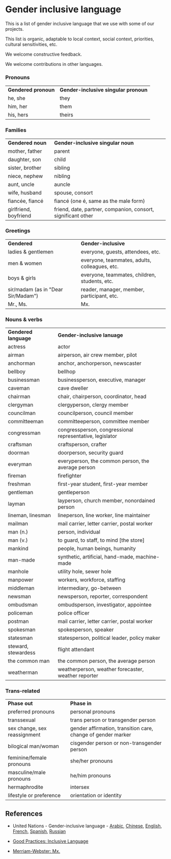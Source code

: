 # Gender inclusive language

This is a list of gender inclusive language that we use with some of our projects.

This list is organic, adaptable to local context, social context, priorities, cultural sensitivities, etc.

We welcome constructive feedback.

We welcome contributions in other languages.


<h3>Pronouns</h3>

<table class="words">
<tr><td><b>Gendered pronoun</b></td><td><b>Gender-inclusive singular pronoun</b></td></tr>
<tr><td>he, she</td><td>they</td></tr>
<tr><td>him, her</td><td>them</td></tr>
<tr><td>his, hers</td><td>theirs</td></tr>
</table>


<h3>Families</h3>

<table class="words">
<tr><td><b>Gendered noun</b></td><td><b>Gender-inclusive singular noun</b></td></tr>
<tr><td>mother, father</td><td>parent</td></tr>
<tr><td>daughter, son</td><td>child</td></tr>
<tr><td>sister, brother</td><td>sibling</td></tr>
<tr><td>niece, nephew</td><td>nibling</td></tr>
<tr><td>aunt, uncle</td><td>auncle</td></tr>
<tr><td>wife, husband</td><td>spouse, consort</td></tr>
<tr><td>fiancée, fiancé</td><td>fiancé (one é, same as the male form)</td></tr>
<tr><td>girlfriend, boyfriend</td><td>friend, date, partner, companion, consort, significant other</td></tr>
</table>

<h3>Greetings</h3>

<table class="words">
<tr><td><b>Gendered</b></td><td><b>Gender-inclusive</b></td></tr>
<tr><td>ladies &amp; gentlemen</td><td>everyone, guests, attendees, etc.</td></tr>
<tr><td>men &amp; women</td><td>everyone, teammates, adults, colleagues, etc.</td></tr>
<tr><td>boys &amp; girls</td><td>everyone, teammates, children, students, etc.</td></tr>
<tr><td>sir/madam (as in "Dear Sir/Madam")</td><td>reader, manager, member, participant, etc.</td></tr>
<tr><td>Mr., Ms.</td><td>Mx.</td></tr>
</table>


<h3>Nouns &amp; verbs</h3>

<table class="words">
<tr><td><b>Gendered language</b></td><td><b>Gender-inclusive lanuage</b></td></tr>
<tr><td>actress</td><td>actor</td></tr>
<tr><td>airman</td><td>airperson, air crew member, pilot</td></tr>
<tr><td>anchorman</td><td>anchor, anchorperson, newscaster</td></tr>
<tr><td>bellboy</td><td>bellhop</td></tr>
<tr><td>businessman</td><td>businessperson, executive, manager</td></tr>
<tr><td>caveman</td><td>cave dweller</td></tr>
<tr><td>chairman</td><td>chair, chairperson, coordinator, head</td></tr>
<tr><td>clergyman</td><td>clergyperson, clergy member</td></tr>
<tr><td>councilman</td><td>councilperson, council member</td></tr>
<tr><td>committeeman</td><td>committeeperson, committee member</td></tr>
<tr><td>congressman</td><td>congressperson, congressional representative, legislator</td></tr>
<tr><td>craftsman</td><td>craftsperson, crafter</td></tr>
<tr><td>doorman</td><td>doorperson, security guard</td></tr>
<tr><td>everyman</td><td>everyperson, the common person, the average person</td></tr>
<tr><td>fireman</td><td>firefighter</td></tr>
<tr><td>freshman</td><td>first-year student, first-year member</td></tr>
<tr><td>gentleman</td><td>gentleperson</td></tr>
<tr><td>layman</td><td>layperson, church member, nonordained person</td></tr>
<tr><td>lineman, linesman</td><td>lineperson, line worker, line maintainer</td></tr>
<tr><td>mailman</td><td>mail carrier, letter carrier, postal worker</td></tr>
<tr><td>man (n.)</td><td>person, individual</td></tr>
<tr><td>man (v.)</td><td>to guard, to staff, to mind [the store]</td></tr>
<tr><td>mankind</td><td>people, human beings, humanity</td></tr>
<tr><td>man-made</td><td>synthetic, artificial, hand-made, machine-made</td></tr>
<tr><td>manhole</td><td>utility hole, sewer hole</td></tr>
<tr><td>manpower</td><td>workers, workforce, staffing</td></tr>
<tr><td>middleman</td><td>intermediary, go-between</td></tr>
<tr><td>newsman</td><td>newsperson, reporter, correspondent</td></tr>
<tr><td>ombudsman</td><td>ombudsperson, investigator, appointee</td></tr>
<tr><td>policeman</td><td>police officer</td></tr>
<tr><td>postman</td><td>mail carrier, letter carrier, postal worker</td></tr>
<tr><td>spokesman</td><td>spokesperson, speaker</td></tr>
<tr><td>statesman</td><td>statesperson, political leader, policy maker</td></tr>
<tr><td>steward, stewardess</td><td>flight attendant</td></tr>
<tr><td>the common man</td><td>the common person, the average person</td></tr>
<tr><td>weatherman</td><td>weatherperson, weather forecaster, weather reporter</td></tr>
</table>


<h3>Trans-related</h3>

<table class="words">
<tr><td><b>Phase out</b></td><td><b>Phase in</b></td></tr>
<tr><td>preferred pronouns</td><td>personal pronouns</td></tr>
<tr><td>transsexual</td><td>trans person or transgender person</td></tr>
<tr><td>sex change, sex reassignment</td><td>gender affirmation, transition care, change of gender marker</td></tr>
<tr><td>bilogical man/woman</td><td>cisgender person or non-transgender person</td></tr>
<tr><td>feminine/female pronouns</td><td>she/her pronouns</td></tr>
<tr><td>masculine/male pronouns</td><td>he/him pronouns</td></tr>
<tr><td>hermaphrodite</td><td>intersex</td></tr>
<tr><td>lifestyle or preference</td><td>orientation or identity</td></tr>
</table>
  
## References

* United Nations - Gender-inclusive language - 
[Arabic](https://www.un.org/ar/gender-inclusive-language/),
[Chinese](https://www.un.org/zh/gender-inclusive-language/),
[English](https://www.un.org/en/gender-inclusive-language/),
[French](https://www.un.org/fr/gender-inclusive-language/),
[Spanish](https://www.un.org/es/gender-inclusive-language/),
[Russian](https://www.un.org/ru/gender-inclusive-language/)

* [Good Practices: Inclusive Language](https://lgbtq.umd.edu/good-practices-inclusive-language)

* [Merriam-Webster: Mx.](https://www.merriam-webster.com/dictionary/Mx.)
